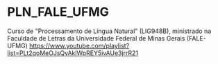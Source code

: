 # PLN_FALE_UFMG
Curso de "Processamento de Língua Natural" (LIG948B), ministrado na Faculdade de Letras da Universidade Federal de Minas Gerais (FALE-UFMG)
https://www.youtube.com/playlist?list=PLt2qoMeOJsQyAklWpREY5ivAUe3jrrR21
